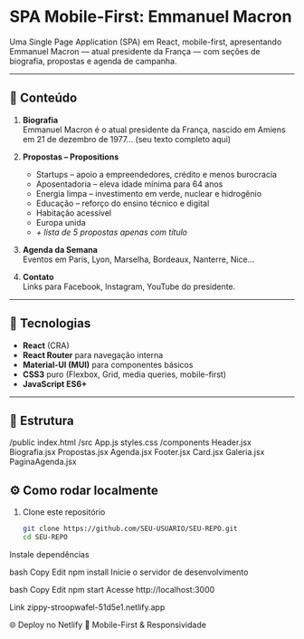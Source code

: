# SPA Mobile-First: Emmanuel Macron

Uma Single Page Application (SPA) em React, mobile-first, apresentando
Emmanuel Macron — atual presidente da França — com seções de biografia, propostas e agenda de campanha.

---

## 📖 Conteúdo

1. **Biografia**  
   Emmanuel Macron é o atual presidente da França, nascido em Amiens em 21 de dezembro de 1977… (seu texto completo aqui)

2. **Propostas – Propositions**  
   - Startups – apoio a empreendedores, crédito e menos burocracia  
   - Aposentadoria – eleva idade mínima para 64 anos  
   - Energia limpa – investimento em verde, nuclear e hidrogênio  
   - Educação – reforço do ensino técnico e digital  
   - Habitação acessível  
   - Europa unida  
   - _+ lista de 5 propostas apenas com título_

3. **Agenda da Semana**  
   Eventos em Paris, Lyon, Marselha, Bordeaux, Nanterre, Nice…

4. **Contato**  
   Links para Facebook, Instagram, YouTube do presidente.

---

## 🚀 Tecnologias

- **React** (CRA)  
- **React Router** para navegação interna  
- **Material-UI (MUI)** para componentes básicos  
- **CSS3** puro (Flexbox, Grid, media queries, mobile-first)  
- **JavaScript ES6+**

---

## 📁 Estrutura

/public
index.html
/src
App.js
styles.css
/components
Header.jsx
Biografia.jsx
Propostas.jsx
Agenda.jsx
Footer.jsx
Card.jsx
Galeria.jsx
PaginaAgenda.jsx

## ⚙️ Como rodar localmente

1. Clone este repositório  
   ```bash
   git clone https://github.com/SEU-USUARIO/SEU-REPO.git
   cd SEU-REPO
Instale dependências

bash
Copy
Edit
npm install
Inicie o servidor de desenvolvimento

bash
Copy
Edit
npm start
Acesse http://localhost:3000

Link zippy-stroopwafel-51d5e1.netlify.app

🌐 Deploy no Netlify
📱 Mobile-First & Responsividade



